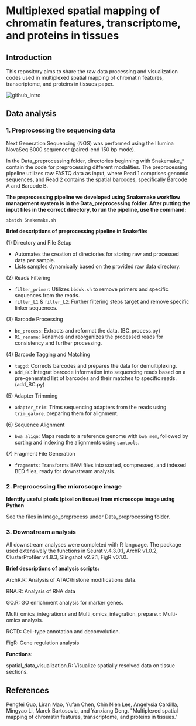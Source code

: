 # Multiplexed spatial mapping of chromatin features, transcriptome, and proteins in tissues

## Introduction
This repository aims to share the raw data processing and visualization codes used in multiplexed spatial mapping of chromatin features, transcriptome, and proteins in tissues paper.


![github_intro](https://github.com/liranmao/Spatial_multi_omics/assets/78578236/2986f184-04c3-4fc2-8166-9e088c83a7cb)


## Data analysis
### 1. Preprocessing the sequencing data
 Next Generation Sequencing (NGS) was performed using the Illumina NovaSeq 6000 sequencer (paired-end 150 bp mode). 
 
In the Data_preprocessing folder, directories beginning with Snakemake_* contain the code for preprocessing different modalities. The preprocessing pipeline utilizes raw FASTQ data as input, where Read 1 comprises genomic sequences, and Read 2 contains the spatial barcodes, specifically Barcode A and Barcode B.

**The preprocessing pipeline we developed using Snakemake workflow management system is in the Data_preprocessing folder. After putting the input files in the correct directory, to run the pipeline, use the command:**

    sbatch Snakemake.sh


**Brief descriptions of preprocessing pipeline in Snakefile:**

(1) Directory and File Setup
- Automates the creation of directories for storing raw and processed data per sample.
- Lists samples dynamically based on the provided raw data directory.

(2) Reads Filtering
- `filter_primer`: Utilizes `bbduk.sh` to remove primers and specific sequences from the reads.
- `filter_L1` & `filter_L2`: Further filtering steps target and remove specific linker sequences.

(3) Barcode Processing
- `bc_process`: Extracts and reformat the data. (BC_process.py)
- `R1_rename`: Renames and reorganizes the processed reads for consistency and further processing.

(4) Barcode Tagging and Matching
- `taggd`: Corrects barcodes and prepares the data for demultiplexing.
- `add_BC`: Integrat barcode information into sequencing reads based on a pre-generated list of barcodes and their matches to specific reads. (add_BC.py)

(5) Adapter Trimming
- `adapter_trim`: Trims sequencing adapters from the reads using `trim_galore`, preparing them for alignment.

(6) Sequence Alignment
- `bwa_align`: Maps reads to a reference genome with `bwa mem`, followed by sorting and indexing the alignments using `samtools`.

(7) Fragment File Generation
- `fragments`: Transforms BAM files into sorted, compressed, and indexed BED files, ready for downstream analysis.




###  2. Preprocessing the microscope image

**Identify useful pixels (pixel on tissue) from microscope image using Python**

See the files in Image_preprocess under Data_preprocessing folder.



### 3. Downstream analysis
All downstream analyses were completed with R language. The package used extensively the functions in Seurat v.4.3.0.1, ArchR v1.0.2, ClusterProfiler v4.8.3, Slingshot v2.2.1, FigR v0.1.0. 

**Brief descriptions of analysis scripts:**

ArchR.R: Analysis of ATAC/histone modifications data.

RNA.R: Analysis of RNA data

GO.R: GO enrichment analysis for marker genes.

Multi_omics_integration.r and Multi_omics_integration_prepare.r: Multi-omics analysis.

RCTD: Cell-type annotation and deconvolution.

FigR: Gene regulation analysis

**Functions:**

spatial_data_visualization.R: Visualize spatially resolved data on tissue sections.


## References

Pengfei Guo, Liran Mao, Yufan Chen, Chin Nien Lee, Angelysia Cardilla, Mingyao Li, Marek Bartosovic, and Yanxiang Deng. "Multiplexed spatial mapping of chromatin features, transcriptome, and proteins in tissues."



